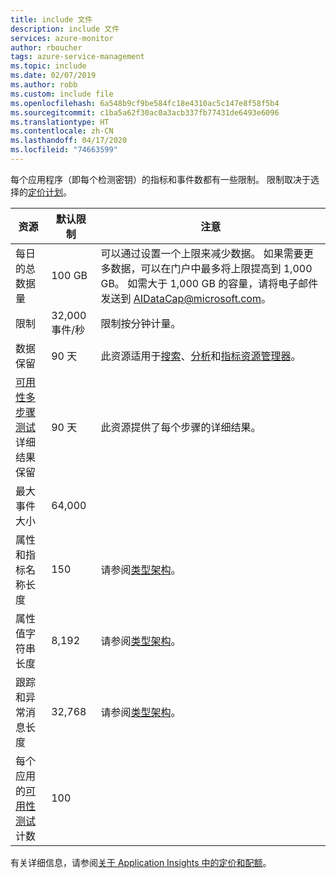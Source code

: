```yaml
---
title: include 文件
description: include 文件
services: azure-monitor
author: rboucher
tags: azure-service-management
ms.topic: include
ms.date: 02/07/2019
ms.author: robb
ms.custom: include file
ms.openlocfilehash: 6a548b9cf9be584fc18e4310ac5c147e8f58f5b4
ms.sourcegitcommit: c1ba5a62f30ac0a3acb337fb77431de6493e6096
ms.translationtype: HT
ms.contentlocale: zh-CN
ms.lasthandoff: 04/17/2020
ms.locfileid: "74663599"
---
```

每个应用程序（即每个检测密钥）的指标和事件数都有一些限制。 限制取决于选择的[定价计划](https://azure.microsoft.com/pricing/details/application-insights/)。

| 资源 | 默认限制 | 注意
| --- | --- | --- |
| 每日的总数据量 | 100 GB | 可以通过设置一个上限来减少数据。 如果需要更多数据，可以在门户中最多将上限提高到 1,000 GB。 如需大于 1,000 GB 的容量，请将电子邮件发送到 AIDataCap@microsoft.com。
| 限制 | 32,000 事件/秒 | 限制按分钟计量。
| 数据保留 | 90 天 | 此资源适用于[搜索](../articles/azure-monitor/app/diagnostic-search.md)、[分析](../articles/azure-monitor/log-query/log-query-overview.md)和[指标资源管理器](../articles/azure-monitor/app/metrics-explorer.md)。
| [可用性多步骤测试](../articles/azure-monitor/app/availability-multistep.md)详细结果保留 | 90 天 | 此资源提供了每个步骤的详细结果。
| 最大事件大小 | 64,000 |
| 属性和指标名称长度 | 150 | 请参阅[类型架构](https://github.com/Microsoft/ApplicationInsights-Home/blob/master/EndpointSpecs/Schemas/Docs/)。
| 属性值字符串长度 | 8,192 | 请参阅[类型架构](https://github.com/Microsoft/ApplicationInsights-Home/blob/master/EndpointSpecs/Schemas/Docs/)。
| 跟踪和异常消息长度 | 32,768  | 请参阅[类型架构](https://github.com/Microsoft/ApplicationInsights-Home/blob/master/EndpointSpecs/Schemas/Docs/)。
| 每个应用的[可用性测试](../articles/azure-monitor/app/monitor-web-app-availability.md)计数 | 100 |

有关详细信息，请参阅[关于 Application Insights 中的定价和配额](../articles/azure-monitor/app/pricing.md)。